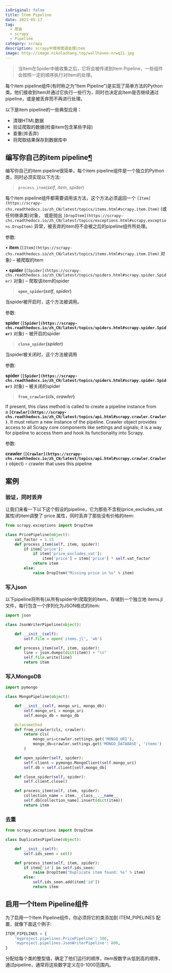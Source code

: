 ```yaml
---
isOriginal: false
title: Item Pipeline
date: 2021-05-17
tag:
  - 爬虫
  - scrapy
  - Pipeline
category: scrapy
description: scrapy中使用管道处理item
image: http://image.nikolazhang.top/wallhaven-nrwq11.jpg
---
```


> 当Item在Spider中被收集之后，它将会被传递到Item Pipeline，一些组件会按照一定的顺序执行对Item的处理。

每个item pipeline组件(有时称之为“Item Pipeline”)是实现了简单方法的Python类。他们接收到Item并通过它执行一些行为，同时也决定此Item是否继续通过pipeline，或是被丢弃而不再进行处理。

以下是item pipeline的一些典型应用：

- 清理HTML数据
- 验证爬取的数据(检查item包含某些字段)
- 查重(并丢弃)
- 将爬取结果保存到数据库中

## 编写你自己的item pipeline[¶](chrome-extension://lpmbefndcmjoaepdpgmoonafikcalmnf/data/reader/index.html?id=555&url=https%3A%2F%2Fscrapy-chs.readthedocs.io%2Fzh_CN%2Flatest%2Ftopics%2Fitem-pipeline.html#id1)

编写你自己的item pipeline很简单，每个item pipeline组件是一个独立的Python类，同时必须实现以下方法:

> `process_item`(*self*, *item*, *spider*)

每个item pipeline组件都需要调用该方法，这个方法必须返回一个 `[Item](https://scrapy-chs.readthedocs.io/zh_CN/latest/topics/items.html#scrapy.item.Item)` (或任何继承类)对象， 或是抛出 `[DropItem](https://scrapy-chs.readthedocs.io/zh_CN/latest/topics/exceptions.html#scrapy.exceptions.DropItem)` 异常，被丢弃的item将不会被之后的pipeline组件所处理。

参数:

• **item** (`[Item](https://scrapy-chs.readthedocs.io/zh_CN/latest/topics/items.html#scrapy.item.Item)` 对象) – 被爬取的item

• **spider** (`[Spider](https://scrapy-chs.readthedocs.io/zh_CN/latest/topics/spiders.html#scrapy.spider.Spider)` 对象) – 爬取该item的spider

> **`open_spider`(*self*, *spider*)**

当spider被开启时，这个方法被调用。

参数:

**spider** (**`[Spider](https://scrapy-chs.readthedocs.io/zh_CN/latest/topics/spiders.html#scrapy.spider.Spider)`** 对象) – 被开启的spider

> **`close_spider`(*spider*)**

当spider被关闭时，这个方法被调用

参数:

**spider** (**`[Spider](https://scrapy-chs.readthedocs.io/zh_CN/latest/topics/spiders.html#scrapy.spider.Spider)`** 对象) – 被关闭的spider

> **`from_crawler`(*cls*, *crawler*)**

If present, this class method is called to create a pipeline instance from a **`[Crawler](https://scrapy-chs.readthedocs.io/zh_CN/latest/topics/api.html#scrapy.crawler.Crawler)`**. It must return a new instance of the pipeline. Crawler object provides access to all Scrapy core components like settings and signals; it is a way for pipeline to access them and hook its functionality into Scrapy.

参数:

**crawler** (**`[Crawler](https://scrapy-chs.readthedocs.io/zh_CN/latest/topics/api.html#scrapy.crawler.Crawler)`** object) – crawler that uses this pipeline

## 案例

### 验证，同时丢弃

让我们来看一下以下这个假设的pipeline，它为那些不含税(price_excludes_vat 属性)的item调整了 price 属性，同时丢弃了那些没有价格的item:

```python
from scrapy.exceptions import DropItem

class PricePipeline(object):
    vat_factor = 1.15
    def process_item(self, item, spider):
        if item['price']:
            if item['price_excludes_vat']:
                item['price'] = item['price'] * self.vat_factor
            return item
        else:
            raise DropItem("Missing price in %s" % item)
```

### 写入json

以下pipeline将所有(从所有spider中)爬取到的item，存储到一个独立地 items.jl 文件，每行包含一个序列化为JSON格式的item:

```python
import json

class JsonWriterPipeline(object):

    def __init__(self):
        self.file = open('items.jl', 'wb')

    def process_item(self, item, spider):
        line = json.dumps(dict(item)) + "\n"
        self.file.write(line)
        return item
```

### 写入MongoDB

```python
import pymongo

class MongoPipeline(object):

    def __init__(self, mongo_uri, mongo_db):
        self.mongo_uri = mongo_uri
        self.mongo_db = mongo_db

    @classmethod
    def from_crawler(cls, crawler):
        return cls(
            mongo_uri=crawler.settings.get('MONGO_URI'),
            mongo_db=crawler.settings.get('MONGO_DATABASE', 'items')
        )

    def open_spider(self, spider):
        self.client = pymongo.MongoClient(self.mongo_uri)
        self.db = self.client[self.mongo_db]

    def close_spider(self, spider):
        self.client.close()

    def process_item(self, item, spider):
        collection_name = item.__class__.__name__
        self.db[collection_name].insert(dict(item))
        return item
```

### 去重

```python
from scrapy.exceptions import DropItem

class DuplicatesPipeline(object):

    def __init__(self):
        self.ids_seen = set()

    def process_item(self, item, spider):
        if item['id'] in self.ids_seen:
            raise DropItem("Duplicate item found: %s" % item)
        else:
            self.ids_seen.add(item['id'])
            return item
```

## 启用一个Item Pipeline组件

为了启用一个Item Pipeline组件，你必须将它的类添加到 ITEM_PIPELINES 配置，就像下面这个例子:

```python
ITEM_PIPELINES = {
    'myproject.pipelines.PricePipeline': 300,
    'myproject.pipelines.JsonWriterPipeline': 800,
}
```

分配给每个类的整型值，确定了他们运行的顺序，item按数字从低到高的顺序，通过pipeline，通常将这些数字定义在0-1000范围内。